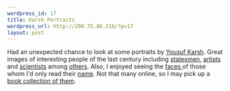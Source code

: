 ```yaml
--- 
wordpress_id: 17
title: Karsh Portraits
wordpress_url: http://208.75.86.216/?p=17
layout: post
---
```

Had an unexpected chance to look at some portraits by <a href="http://www.mfa.org/exhibitions/karsh.html">Yousuf Karsh</a>. Great images of interesting people of the last century including <a href="http://www.masters-of-photography.com/K/karsh/karsh_churchill_full.html">statesmen</a>, <a href="http://www.masters-of-photography.com/K/karsh/karsh_hemingway_full.html">artists</a> and <a href="http://www.masters-of-photography.com/K/karsh/karsh_einstein_full.html">scientists</a> among <a href="http://www.masters-of-photography.com/K/karsh/karsh_farmer.html">others</a>. Also, I enjoyed seeing the <a href="http://www.westongallery.com/artists/y_karsh/yousuf_karsh.html">faces </a> of those whom I'd only read their <a href="http://www.geh.org/ne/mismi3/m198130600037_ful.html#topofimage">name</a>. Not that many online, so I may pick up a <a href="http://www.amazon.com/exec/obidos/ASIN/0878466711/mikechampion">book collection of them</a>.
